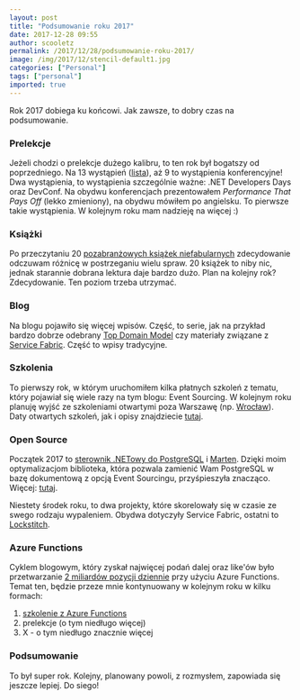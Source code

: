 ```yaml
---
layout: post
title: "Podsumowanie roku 2017"
date: 2017-12-28 09:55
author: scooletz
permalink: /2017/12/28/podsumowanie-roku-2017/
image: /img/2017/12/stencil-default1.jpg
categories: ["Personal"]
tags: ["personal"]
imported: true
---
```


Rok 2017 dobiega ku końcowi. Jak zawsze, to dobry czas na podsumowanie.

### Prelekcje

Jeżeli chodzi o prelekcje dużego kalibru, to ten rok był bogatszy od poprzedniego. Na 13 wystąpień ([lista](https://blog.scooletz.com/talks/)), aż 9 to wystąpienia konferencyjne! Dwa wystąpienia, to wystąpienia szczególnie ważne: .NET Developers Days oraz DevConf. Na obydwu konferencjach prezentowałem *Performance That Pays Off* (lekko zmieniony), na obydwu mówiłem po angielsku. To pierwsze takie wystąpienia. W kolejnym roku mam nadzieję na więcej :)

### Książki

Po przeczytaniu 20 [pozabranżowych książek niefabularnych](https://blog.scooletz.com/2017/11/27/unboxing-yourself-with-books/) zdecydowanie odczuwam różnicę w postrzeganiu wielu spraw. 20 książek to niby nic, jednak starannie dobrana lektura daje bardzo dużo. Plan na kolejny rok? Zdecydowanie. Ten poziom trzeba utrzymać.

### Blog

Na blogu pojawiło się więcej wpisów. Część, to serie, jak na przykład bardzo dobrze odebrany [Top Domain Model](https://blog.scooletz.com/tag/top-domain-model/) czy materiały związane z [Service Fabric](https://blog.scooletz.com/tag/service-fabric/). Część to wpisy tradycyjne.

### Szkolenia

To pierwszy rok, w którym uruchomiłem kilka płatnych szkoleń z tematu, który pojawiał się wiele razy na tym blogu: Event Sourcing. W kolejnym roku planuję wyjść ze szkoleniami otwartymi poza Warszawę (np. [Wrocław](https://scooletz-es-20180222.evenea.pl/)). Daty otwartych szkoleń, jak i opisy znajdziecie [tutaj](https://blog.scooletz.com/trainings/).

### Open Source

Początek 2017 to [sterownik .NETowy do PostgreSQL](https://github.com/npgsql/npgsql/pull/1411) i [Marten](https://github.com/JasperFx/marten/pull/663). Dzięki moim optymalizacjom biblioteka, która pozwala zamienić Wam PostgreSQL w bazę dokumentową z opcją Event Sourcingu, przyśpieszyła znacząco. Więcej: [tutaj](https://blog.scooletz.com/2017/02/06/marten-my-open-source-experience/).

Niestety środek roku, to dwa projekty, które skorelowały się w czasie ze swego rodzaju wypaleniem. Obydwa dotyczyły Service Fabric, ostatni to [Lockstitch](https://github.com/Lockstitch/Lockstitch).

### Azure Functions

Cyklem blogowym, który zyskał najwięcej podań dalej oraz like'ów było przetwarzanie [2 miliardów pozycji dziennie](https://blog.scooletz.com/tag/2billions/) przy użyciu Azure Functions. Temat ten, będzie przeze mnie kontynuowany w kolejnym roku w kilku formach:

1. [szkolenie z Azure Functions](https://scooletz-funcs-20180301.evenea.pl/)
1. prelekcje (o tym niedługo więcej)
1. X - o tym niedługo znacznie więcej

### Podsumowanie

To był super rok. Kolejny, planowany powoli, z rozmysłem, zapowiada się jeszcze lepiej. Do siego!
